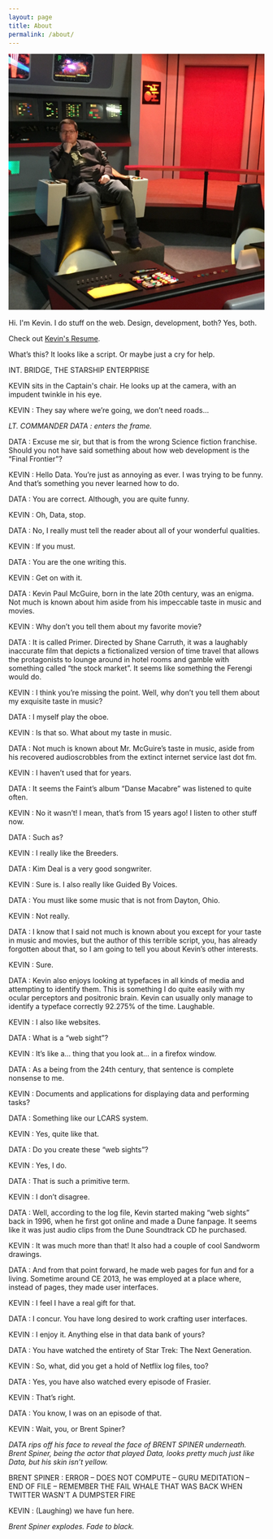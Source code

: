 ```yaml
---
layout: page
title: About
permalink: /about/
---
```


![Kevin on the Enterprise](/assets/images/kevin.jpg)

Hi. I'm Kevin. I do stuff on the web. Design, development, both? Yes, both.

Check out [Kevin's Resume](/assets/pdf/kpmcguire-resume.pdf).

What’s this? It looks like a script. Or maybe just a cry for help.

<div class="screenplay" markdown="1">

INT. BRIDGE, THE STARSHIP ENTERPRISE

KEVIN sits in the Captain's chair. He looks up at the camera, with an impudent twinkle in his eye.

KEVIN
: They say where we’re going, we don’t need roads…

_LT. COMMANDER DATA
: enters the frame._

DATA
: Excuse me sir, but that is from the wrong Science fiction franchise. Should you not have said something about how web development is the “Final Frontier”?

KEVIN
: Hello Data. You’re just as annoying as ever. I was trying to be funny. And that’s something you never learned how to do.

DATA
: You are correct. Although, you are quite funny.

KEVIN
: Oh, Data, stop.

DATA
: No, I really must tell the reader about all of your wonderful qualities.

KEVIN
: If you must.

DATA
: You are the one writing this.

KEVIN
: Get on with it.

DATA
: Kevin Paul McGuire, born in the late 20th century, was an enigma. Not much is known about him aside from his impeccable taste in music and movies.

KEVIN
: Why don’t you tell them about my favorite movie?

DATA
: It is called Primer. Directed by Shane Carruth, it was a laughably inaccurate film that depicts a fictionalized version of time travel that allows the protagonists to lounge around in hotel rooms and gamble with something called “the stock market”. It seems like something the Ferengi would do.

KEVIN
: I think you’re missing the point. Well, why don’t you tell them about my exquisite taste in music?

DATA
: I myself play the oboe.

KEVIN
: Is that so. What about my taste in music.

DATA
: Not much is known about Mr. McGuire’s taste in music, aside from his recovered audioscrobbles from the extinct internet service last dot fm.

KEVIN
: I haven’t used that for years.

DATA
: It seems the Faint’s album “Danse Macabre” was listened to quite often.

KEVIN
: No it wasn’t! I mean, that’s from 15 years ago! I listen to other stuff now.

DATA
: Such as?

KEVIN
: I really like the Breeders.

DATA
: Kim Deal is a very good songwriter.

KEVIN
: Sure is. I also really like Guided By Voices.

DATA
: You must like some music that is not from Dayton, Ohio.

KEVIN
: Not really.

DATA
: I know that I said not much is known about you except for your taste in music and movies, but the author of this terrible script, you, has already forgotten about that, so I am going to tell you about Kevin’s other interests.

KEVIN
: Sure.

DATA
: Kevin also enjoys looking at typefaces in all kinds of media and attempting to identify them. This is something I do quite easily with my ocular perceptors and positronic brain. Kevin can usually only manage to identify a typeface correctly 92.275% of the time. Laughable.

KEVIN
: I also like websites.

DATA
: What is a “web sight”?

KEVIN
: It’s like a… thing that you look at… in a firefox window.

DATA
: As a being from the 24th century, that sentence is complete nonsense to me.

KEVIN
: Documents and applications for displaying data and performing tasks?

DATA
: Something like our LCARS system.

KEVIN
: Yes, quite like that.

DATA
: Do you create these “web sights”?

KEVIN
: Yes, I do.

DATA
: That is such a primitive term.

KEVIN
: I don’t disagree.

DATA
: Well, according to the log file, Kevin started making “web sights” back in 1996, when he first got online and made a Dune fanpage. It seems like it was just audio clips from the Dune Soundtrack CD he purchased.

KEVIN
: It was much more than that! It also had a couple of cool Sandworm drawings.

DATA
: And from that point forward, he made web pages for fun and for a living. Sometime around CE 2013, he was employed at a place where, instead of pages, they made user interfaces.

KEVIN
: I feel I have a real gift for that.

DATA
: I concur. You have long desired to work crafting user interfaces.

KEVIN
: I enjoy it. Anything else in that data bank of yours?

DATA
: You have watched the entirety of Star Trek: The Next Generation.

KEVIN
: So, what, did you get a hold of Netflix log files, too?

DATA
: Yes, you have also watched every episode of Frasier.

KEVIN
: That’s right.

DATA
: You know, I was on an episode of that.

KEVIN
: Wait, you, or Brent Spiner?

_DATA rips off his face to reveal the face of BRENT SPINER underneath. Brent Spiner, being the actor that played Data, looks pretty much just like Data, but his skin isn’t yellow._

BRENT SPINER
: ERROR – DOES NOT COMPUTE – GURU MEDITATION – END OF FILE – REMEMBER THE FAIL WHALE THAT WAS BACK WHEN TWITTER WASN'T A DUMPSTER FIRE

KEVIN
: (Laughing) we have fun here.

_Brent Spiner explodes. Fade to black._

</div>




